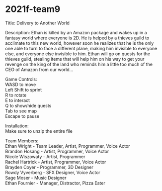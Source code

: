 # 2021f-team9
Title:
Delivery to Another World

Description:
Ethan is killed by an Amazon package and wakes up in a fantasy world where everyone is 2D. 
He is helped by a thieves guild to acclimate to this new world, however soon he realizes 
that he is the only one able to turn to face a different plane, making him invisible to 
everyone else, and everyone else invisible to him. Ethan will go on quests for the thieves 
guild, stealing items that will help him on his way to get your revenge on the king of the 
land who reminds him a little too much of the CEO of Amazon from our world...

Game Controls: <br />
WASD to move <br />
Left Shift to sprint <br />
R to rotate <br />
E to interact <br />
Q to show/hide quests <br />
Tab to see map <br />
Escape to pause <br />

Installation: <br />
Make sure to unzip the entire file <br />

Team Members: <br />
Ethan Wright - Team Leader, Artist, Programmer, Voice Actor <br />
Brandon Hosang - Artist, Programmer, Voice Actor <br />
Nicole Wiszowaty - Artist, Programmer <br />
Rachel Hartrick - Artist, Programmer, Voice Actor <br />
Brayden Coyer - Programmer, 3D Designer <br />
Rowdy Vyverberg - SFX Designer, Voice Actor <br />
Sage Moser - Music Designer <br />
Ethan Fournier - Manager, Distractor, Pizza Eater <br />
